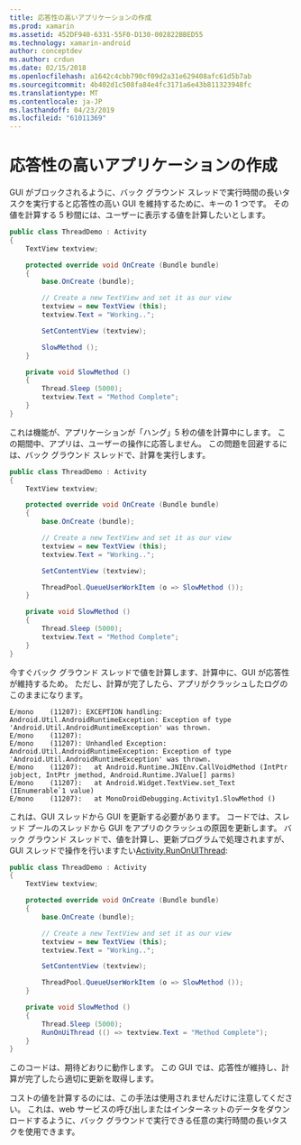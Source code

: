 ```yaml
---
title: 応答性の高いアプリケーションの作成
ms.prod: xamarin
ms.assetid: 452DF940-6331-55F0-D130-002822BBED55
ms.technology: xamarin-android
author: conceptdev
ms.author: crdun
ms.date: 02/15/2018
ms.openlocfilehash: a1642c4cbb790cf09d2a31e629408afc61d5b7ab
ms.sourcegitcommit: 4b402d1c508fa84e4fc3171a6e43b811323948fc
ms.translationtype: MT
ms.contentlocale: ja-JP
ms.lasthandoff: 04/23/2019
ms.locfileid: "61011369"
---
```

# <a name="writing-responsive-applications"></a>応答性の高いアプリケーションの作成

GUI がブロックされるように、バック グラウンド スレッドで実行時間の長いタスクを実行すると応答性の高い GUI を維持するために、キーの 1 つです。 その値を計算する 5 秒間には、ユーザーに表示する値を計算したいとします。

```csharp
public class ThreadDemo : Activity
{
    TextView textview;

    protected override void OnCreate (Bundle bundle)
    {
        base.OnCreate (bundle);

        // Create a new TextView and set it as our view
        textview = new TextView (this);
        textview.Text = "Working..";

        SetContentView (textview);

        SlowMethod ();
    }

    private void SlowMethod ()
    {
        Thread.Sleep (5000);
        textview.Text = "Method Complete";
    }
}
```

これは機能が、アプリケーションが「ハング」5 秒の値を計算中にします。 この期間中、アプリは、ユーザーの操作に応答しません。 この問題を回避するには、バック グラウンド スレッドで、計算を実行します。

```csharp
public class ThreadDemo : Activity
{
    TextView textview;

    protected override void OnCreate (Bundle bundle)
    {
        base.OnCreate (bundle);

        // Create a new TextView and set it as our view
        textview = new TextView (this);
        textview.Text = "Working..";

        SetContentView (textview);

        ThreadPool.QueueUserWorkItem (o => SlowMethod ());
    }

    private void SlowMethod ()
    {
        Thread.Sleep (5000);
        textview.Text = "Method Complete";
    }
}
```

今すぐバック グラウンド スレッドで値を計算します、計算中に、GUI が応答性が維持するため。 ただし、計算が完了したら、アプリがクラッシュしたログのこのままになります。

```shell
E/mono    (11207): EXCEPTION handling: Android.Util.AndroidRuntimeException: Exception of type 'Android.Util.AndroidRuntimeException' was thrown.
E/mono    (11207):
E/mono    (11207): Unhandled Exception: Android.Util.AndroidRuntimeException: Exception of type 'Android.Util.AndroidRuntimeException' was thrown.
E/mono    (11207):   at Android.Runtime.JNIEnv.CallVoidMethod (IntPtr jobject, IntPtr jmethod, Android.Runtime.JValue[] parms)
E/mono    (11207):   at Android.Widget.TextView.set_Text (IEnumerable`1 value)
E/mono    (11207):   at MonoDroidDebugging.Activity1.SlowMethod ()
```

これは、GUI スレッドから GUI を更新する必要があります。 コードでは、スレッド プールのスレッドから GUI をアプリのクラッシュの原因を更新します。 バック グラウンド スレッドで、値を計算し、更新プログラムで処理されますが、GUI スレッドで操作を行いますたい[Activity.RunOnUIThread](https://developer.xamarin.com/api/member/Android.App.Activity.RunOnUiThread/(System.Action)):

```csharp
public class ThreadDemo : Activity
{
    TextView textview;

    protected override void OnCreate (Bundle bundle)
    {
        base.OnCreate (bundle);

        // Create a new TextView and set it as our view
        textview = new TextView (this);
        textview.Text = "Working..";

        SetContentView (textview);

        ThreadPool.QueueUserWorkItem (o => SlowMethod ());
    }

    private void SlowMethod ()
    {
        Thread.Sleep (5000);
        RunOnUiThread (() => textview.Text = "Method Complete");
    }
}
```

このコードは、期待どおりに動作します。 この GUI では、応答性が維持し、計算が完了したら適切に更新を取得します。

コストの値を計算するのには、この手法は使用されませんだけに注意してください。 これは、web サービスの呼び出しまたはインターネットのデータをダウンロードするように、バック グラウンドで実行できる任意の実行時間の長いタスクを使用できます。
